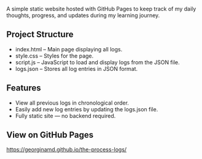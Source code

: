 A simple static website hosted with GitHub Pages to keep track of my daily thoughts, progress, and updates during my learning journey.

## Project Structure

- index.html – Main page displaying all logs.
- style.css – Styles for the page.
- script.js – JavaScript to load and display logs from the JSON file.
- logs.json – Stores all log entries in JSON format.

## Features

- View all previous logs in chronological order.
- Easily add new log entries by updating the logs.json file.
- Fully static site — no backend required.

## View on GitHub Pages
https://georginamd.github.io/the-process-logs/